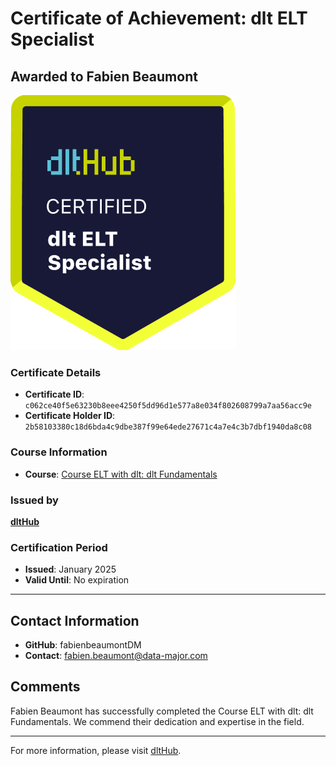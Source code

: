 
# Certificate of Achievement: dlt ELT Specialist

## Awarded to **Fabien Beaumont**

![Course Image](../badges/dlt_ELT_specialist.png)

### Certificate Details
- **Certificate ID**: `c062ce40f5e63230b8eee4250f5dd96d1e577a8e034f802608799a7aa56acc9e`
- **Certificate Holder ID**: `2b58103380c18d6bda4c9dbe387f99e64ede27671c4a7e4c3b7dbf1940da8c08`

### Course Information
- **Course**: [Course ELT with dlt: dlt Fundamentals](https://github.com/dlt-hub/dlthub-education/tree/main/courses/dlt_fundamentals_dec_2024)

### Issued by
[**dltHub**](https://dlthub.com/) 

### Certification Period
- **Issued**: January 2025
- **Valid Until**: No expiration

---

## Contact Information
- **GitHub**: fabienbeaumontDM
- **Contact**: fabien.beaumont@data-major.com

## Comments
Fabien Beaumont has successfully completed the Course ELT with dlt: dlt Fundamentals. We commend their dedication and expertise in the field.

---

For more information, please visit [dltHub](https://dlthub.com/).
    